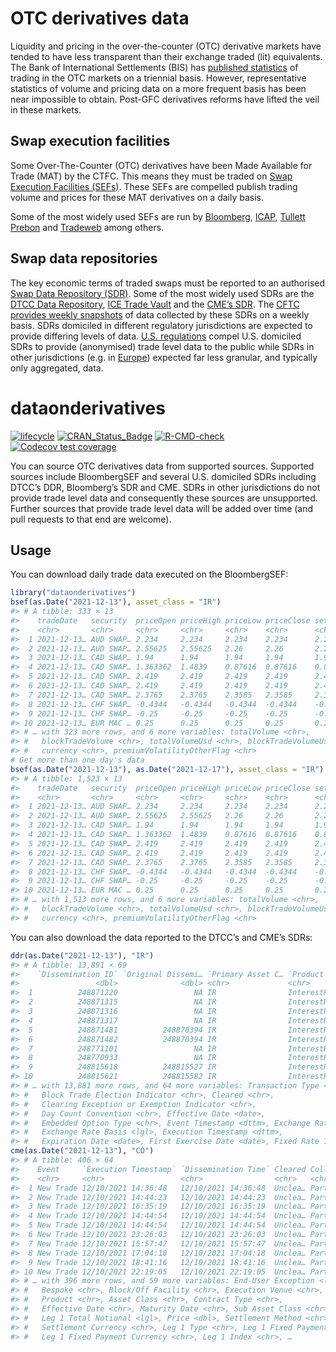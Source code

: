 
<!-- README.md is generated from README.Rmd. Please edit that file -->

# OTC derivatives data

Liquidity and pricing in the over-the-counter (OTC) derivative markets
have tended to have less transparent than their exchange traded (lit)
equivalents. The Bank of International Settlements (BIS) has [published
statistics](http://www.bis.org/statistics/derstats.htm) of trading in
the OTC markets on a triennial basis. However, representative statistics
of volume and pricing data on a more frequent basis has been near
impossible to obtain. Post-GFC derivatives reforms have lifted the veil
in these markets.

## Swap execution facilities

Some Over-The-Counter (OTC) derivatives have been Made Available for
Trade (MAT) by the CTFC. This means they must be traded on [Swap
Execution Facilities
(SEFs)](http://www.cftc.gov/IndustryOversight/TradingOrganizations/SEF2/index.htm).
These SEFs are compelled publish trading volume and prices for these MAT
derivatives on a daily basis.

Some of the most widely used SEFs are run by
[Bloomberg](http://www.bloombergsef.com),
[ICAP](http://www.icap.com/what-we-do/global-broking/sef.aspx), [Tullett
Prebon](http://www.tullettprebon.com/swap_execution_facility/index.aspx)
and
[Tradeweb](http://www.tradeweb.com/Institutional/Derivatives/SEF-Center/)
among others.

## Swap data repositories

The key economic terms of traded swaps must be reported to an authorised
[Swap Data Repository
(SDR)](https://www.cftc.gov/IndustryOversight/DataRepositories/index.htm).
Some of the most widely used SDRs are the [DTCC Data
Repository](https://www.dtcc.com/repository-and-derivatives-services/repository-services/gtr-north-america),
[ICE Trade Vault](https://www.theice.com/technology/post-trade) and the
[CME’s
SDR](https://www.cmegroup.com/trading/global-repository-services/cme-swap-data-repository.html).
The [CFTC provides weekly
snapshots](https://www.cftc.gov/MarketReports/SwapsReports/index.htm) of
data collected by these SDRs on a weekly basis. SDRs domiciled in
different regulatory jurisdictions are expected to provide differing
levels of data. [U.S.
regulations](https://www.cftc.gov/IndustryOversight/DataRepositories/index.htm)
compel U.S. domiciled SDRs to provide (anonymised) trade level data to
the public while SDRs in other jurisdictions (e.g. in
[Europe](https://eur-lex.europa.eu/LexUriServ/LexUriServ.do?uri=OJ:L:2013:052:0033:0036:EN:PDF))
expected far less granular, and typically only aggregated, data.

# dataonderivatives

<!-- badges: start -->

[![lifecycle](https://img.shields.io/badge/lifecycle-maturing-blue.svg)](https://www.tidyverse.org/lifecycle/#maturing)
[![CRAN_Status_Badge](https://www.r-pkg.org/badges/version/dataonderivatives)](https://CRAN.R-project.org/package=dataonderivatives)
[![R-CMD-check](https://github.com/imanuelcostigan/dataonderivatives/workflows/R-CMD-check/badge.svg)](https://github.com/imanuelcostigan/dataonderivatives/actions)
[![Codecov test
coverage](https://codecov.io/gh/imanuelcostigan/dataonderivatives/branch/master/graph/badge.svg)](https://app.codecov.io/gh/imanuelcostigan/dataonderivatives?branch=master)

<!-- badges: end -->

You can source OTC derivatives data from supported sources. Supported
sources include BloombergSEF and several U.S. domiciled SDRs including
DTCC’s DDR, Bloomberg’s SDR and CME. SDRs in other jurisdictions do not
provide trade level data and consequently these sources are unsupported.
Further sources that provide trade level data will be added over time
(and pull requests to that end are welcome).

## Usage

You can download daily trade data executed on the BloombergSEF:

``` r
library("dataonderivatives")
bsef(as.Date("2021-12-13"), asset_class = "IR")
#> # A tibble: 333 × 13
#>    tradeDate   security  priceOpen priceHigh priceLow priceClose settlementPrice
#>    <chr>       <chr>     <chr>     <chr>     <chr>    <chr>      <chr>          
#>  1 2021-12-13… AUD SWAP… 2.234     2.234     2.234    2.234      2.234          
#>  2 2021-12-13… AUD SWAP… 2.55625   2.55625   2.26     2.26       2.26           
#>  3 2021-12-13… CAD SWAP… 1.94      1.94      1.94     1.94       1.94           
#>  4 2021-12-13… CAD SWAP… 1.363362  1.4839    0.87616  0.87616    0.87616        
#>  5 2021-12-13… CAD SWAP… 2.419     2.419     2.419    2.419      2.419          
#>  6 2021-12-13… CAD SWAP… 2.419     2.419     2.419    2.419      2.419          
#>  7 2021-12-13… CAD SWAP… 2.3765    2.3765    2.3585   2.3585     2.3585         
#>  8 2021-12-13… CHF SWAP… -0.4344   -0.4344   -0.4344  -0.4344    -0.4344        
#>  9 2021-12-13… CHF SWAP… -0.25     -0.25     -0.25    -0.25      -0.25          
#> 10 2021-12-13… EUR MAC … 0.25      0.25      0.25     0.25       0.25           
#> # … with 323 more rows, and 6 more variables: totalVolume <chr>,
#> #   blockTradeVolume <chr>, totalVolumeUsd <chr>, blockTradeVolumeUsd <chr>,
#> #   currency <chr>, premiumVolatilityOtherFlag <chr>
# Get more than one day's data
bsef(as.Date("2021-12-13"), as.Date("2021-12-17"), asset_class = "IR")
#> # A tibble: 1,523 × 13
#>    tradeDate   security  priceOpen priceHigh priceLow priceClose settlementPrice
#>    <chr>       <chr>     <chr>     <chr>     <chr>    <chr>      <chr>          
#>  1 2021-12-13… AUD SWAP… 2.234     2.234     2.234    2.234      2.234          
#>  2 2021-12-13… AUD SWAP… 2.55625   2.55625   2.26     2.26       2.26           
#>  3 2021-12-13… CAD SWAP… 1.94      1.94      1.94     1.94       1.94           
#>  4 2021-12-13… CAD SWAP… 1.363362  1.4839    0.87616  0.87616    0.87616        
#>  5 2021-12-13… CAD SWAP… 2.419     2.419     2.419    2.419      2.419          
#>  6 2021-12-13… CAD SWAP… 2.419     2.419     2.419    2.419      2.419          
#>  7 2021-12-13… CAD SWAP… 2.3765    2.3765    2.3585   2.3585     2.3585         
#>  8 2021-12-13… CHF SWAP… -0.4344   -0.4344   -0.4344  -0.4344    -0.4344        
#>  9 2021-12-13… CHF SWAP… -0.25     -0.25     -0.25    -0.25      -0.25          
#> 10 2021-12-13… EUR MAC … 0.25      0.25      0.25     0.25       0.25           
#> # … with 1,513 more rows, and 6 more variables: totalVolume <chr>,
#> #   blockTradeVolume <chr>, totalVolumeUsd <chr>, blockTradeVolumeUsd <chr>,
#> #   currency <chr>, premiumVolatilityOtherFlag <chr>
```

You can also download the data reported to the DTCC’s and CME’s SDRs:

``` r
ddr(as.Date("2021-12-13"), "IR")
#> # A tibble: 13,891 × 69
#>    `Dissemination ID` `Original Dissemi… `Primary Asset C… `Product ID`   Action
#>                 <dbl>              <dbl> <chr>             <chr>          <chr> 
#>  1          248871220                 NA IR                InterestRate:… NEW   
#>  2          248871315                 NA IR                InterestRate:… NEW   
#>  3          248871316                 NA IR                InterestRate:… NEW   
#>  4          248871317                 NA IR                InterestRate:… NEW   
#>  5          248871481          248870394 IR                InterestRate:… CANCEL
#>  6          248871482          248870394 IR                InterestRate:… CORRE…
#>  7          248771101                 NA IR                InterestRate:… NEW   
#>  8          248770933                 NA IR                InterestRate:… NEW   
#>  9          248815618          248815527 IR                InterestRate:… CANCEL
#> 10          248815621          248815582 IR                InterestRate:… CANCEL
#> # … with 13,881 more rows, and 64 more variables: Transaction Type <chr>,
#> #   Block Trade Election Indicator <chr>, Cleared <chr>,
#> #   Clearing Exception or Exemption Indicator <chr>,
#> #   Day Count Convention <chr>, Effective Date <date>,
#> #   Embedded Option Type <chr>, Event Timestamp <dttm>, Exchange Rate <lgl>,
#> #   Exchange Rate Basis <lgl>, Execution Timestamp <dttm>,
#> #   Expiration Date <date>, First Exercise Date <date>, Fixed Rate 1 <dbl>, …
cme(as.Date("2021-12-13"), "CO")
#> # A tibble: 406 × 64
#>    Event     `Execution Timestamp` `Dissemination Time` Cleared Collateralizati…
#>    <chr>     <chr>                 <chr>                <chr>   <chr>           
#>  1 New Trade 12/10/2021 14:36:48   12/10/2021 14:36:48  Unclea… Partially Colla…
#>  2 New Trade 12/10/2021 14:44:23   12/10/2021 14:44:23  Unclea… Partially Colla…
#>  3 New Trade 12/10/2021 16:35:19   12/10/2021 16:35:19  Unclea… Partially Colla…
#>  4 New Trade 12/10/2021 14:44:54   12/10/2021 14:44:54  Unclea… Partially Colla…
#>  5 New Trade 12/10/2021 14:44:54   12/10/2021 14:44:54  Unclea… Partially Colla…
#>  6 New Trade 12/10/2021 23:26:03   12/10/2021 23:26:03  Unclea… Partially Colla…
#>  7 New Trade 12/10/2021 15:57:47   12/10/2021 15:57:47  Unclea… Partially Colla…
#>  8 New Trade 12/10/2021 17:04:18   12/10/2021 17:04:18  Unclea… Partially Colla…
#>  9 New Trade 12/10/2021 18:41:16   12/10/2021 18:41:16  Unclea… Partially Colla…
#> 10 New Trade 12/10/2021 22:19:05   12/10/2021 22:19:05  Unclea… Partially Colla…
#> # … with 396 more rows, and 59 more variables: End-User Exception <lgl>,
#> #   Bespoke <chr>, Block/Off Facility <chr>, Execution Venue <chr>, UPI <lgl>,
#> #   Product <chr>, Asset Class <chr>, Contract Type <chr>,
#> #   Effective Date <chr>, Maturity Date <chr>, Sub Asset Class <chr>,
#> #   Leg 1 Total Notional <lgl>, Price <dbl>, Settlement Method <chr>,
#> #   Settlement Currency <chr>, Leg 1 Type <chr>, Leg 1 Fixed Payment <dbl>,
#> #   Leg 1 Fixed Payment Currency <chr>, Leg 1 Index <chr>, …
```
